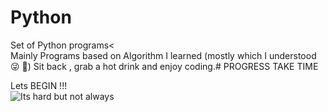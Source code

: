 # Python
Set of Python programs&lt; <br>
Mainly Programs based on Algorithm I learned (mostly which I understood 😜 😬) Sit back , grab a hot drink and enjoy coding.# PROGRESS TAKE TIME

Lets BEGIN !!! <br>
![Its hard but not always](https://media.giphy.com/media/wGEymBvo6FUlR9bbda/giphy-downsized-large.gif)


